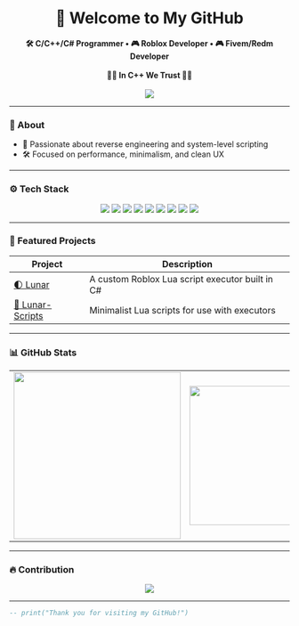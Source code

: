 <h1 align="center">🌙 Welcome to My GitHub</h1>

<p align="center">
  <strong> 🛠️ C/C++/C# Programmer • 🎮 Roblox Developer • 🎮 Fivem/Redm Developer</strong>
  <br><br>
  <strong> 🙏🙏  In C++ We Trust 🙏🙏 </strong>
  <br><br>
  <img src="https://hits.seeyoufarm.com/api/count/incr/badge.svg?url=https://github.com/ItsMeD4N&count_bg=%237B1E1E&title_bg=%23000000&icon=&icon_color=%23E7E7E7&title=visits&edge_flat=false"/>
</p>

---

### 🧠 About

- 🌌 Passionate about reverse engineering and system-level scripting
- 🛠️ Focused on performance, minimalism, and clean UX

---

### ⚙️ Tech Stack

<p align="center">
  <img src="https://img.shields.io/badge/Lua-2C2D30?style=for-the-badge&logo=lua&logoColor=white" />
  <img src="https://img.shields.io/badge/C-2C2D30?style=for-the-badge&logo=c&logoColor=white" />
  <img src="https://img.shields.io/badge/C++-2C2D30?style=for-the-badge&logo=cpp&logoColor=white" />
  <img src="https://img.shields.io/badge/C%23-2C2D30?style=for-the-badge&logo=csharp&logoColor=white" />
  <img src="https://img.shields.io/badge/Python-2C2D30?style=for-the-badge&logo=Python&logoColor=white" />
  <img src="https://img.shields.io/badge/JavaScript-2C2D30?style=for-the-badge&logo=javascript&logoColor=white" />
  <img src="https://img.shields.io/badge/React-2C2D30?style=for-the-badge&logo=react&logoColor=white" />
  <img src="https://img.shields.io/badge/TypeScript-2C2D30?style=for-the-badge&logo=typescript&logoColor=white" />
  <img src="https://img.shields.io/badge/Kali%20Linux-2C2D30?style=for-the-badge&logo=kalilinux&logoColor=white" />
</p>

---

### 🌟 Featured Projects

| Project                                                       | Description                                     |
| ------------------------------------------------------------- | ----------------------------------------------- |
| [🌓 Lunar](https://github.com/ItsMeD4N/Lunar)                 | A custom Roblox Lua script executor built in C# |
| [📜 Lunar-Scripts](https://github.com/ItsMeD4N/Lunar-Scripts) | Minimalist Lua scripts for use with executors   |

---

### 📊 GitHub Stats

<table align="center">
  <tr>
    <td align="center">
      <img src="https://github-readme-stats.vercel.app/api?username=ItsMeD4N&show_icons=true&theme=dark&hide_border=true" width="300" />
    </td>
    <td align="center">
      <img src="https://github-readme-stats.vercel.app/api/top-langs/?username=ItsMeD4N&layout=compact&theme=dark&hide_border=true" width="250" />
    </td>
    <td align="center">
      <img src="https://github-profile-trophy.vercel.app/?username=ItsMeD4N&theme=onedark&row=2&column=3&no-frame=true&no-bg=true" width="300" />
    </td>
  </tr>
</table>

---

### 🔥 Contribution 

<p align="center">
  <img src="https://streak-stats.demolab.com/?user=ItsMeD4N&theme=dark&hide_border=true" />
</p>

---

```lua
-- print("Thank you for visiting my GitHub!")
```
